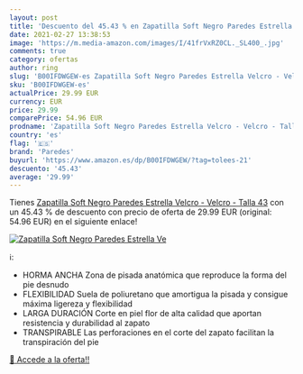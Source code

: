 ```yaml
---
layout: post
title: 'Descuento del 45.43 % en Zapatilla Soft Negro Paredes Estrella Ve'
date: 2021-02-27 13:38:53
image: 'https://m.media-amazon.com/images/I/41frVxRZ0CL._SL400_.jpg'
comments: true
category: ofertas
author: ring
slug: 'B00IFDWGEW-es Zapatilla Soft Negro Paredes Estrella Velcro - Velcro -...'
sku: 'B00IFDWGEW-es'
actualPrice: 29.99 EUR
currency: EUR
price: 29.99
comparePrice: 54.96 EUR
prodname: 'Zapatilla Soft Negro Paredes Estrella Velcro - Velcro - Talla 43'
country: 'es'
flag: '🇪🇸'
brand: 'Paredes'
buyurl: 'https://www.amazon.es/dp/B00IFDWGEW/?tag=tolees-21'
descuento: '45.43'
average: '29.99'
---
```


Tienes [Zapatilla Soft Negro Paredes Estrella Velcro - Velcro - Talla 43](https://www.amazon.es/dp/B00IFDWGEW/?tag=tolees-21) con un 45.43 % de descuento con precio de oferta de 29.99 EUR (original: 54.96 EUR) en el siguiente enlace!

[![Zapatilla Soft Negro Paredes Estrella Ve](https://m.media-amazon.com/images/I/41frVxRZ0CL._SL400_.jpg)](https://www.amazon.es/dp/B00IFDWGEW/?tag=tolees-21)

ℹ️:

- HORMA ANCHA Zona de pisada anatómica que reproduce la forma del pie desnudo
- FLEXIBILIDAD Suela de poliuretano que amortigua la pisada y consigue máxima ligereza y flexibilidad
- LARGA DURACIÓN Corte en piel flor de alta calidad que aportan resistencia y durabilidad al zapato
- TRANSPIRABLE Las perforaciones en el corte del zapato facilitan la transpiración del pie

[🛒 Accede a la oferta!!](https://www.amazon.es/dp/B00IFDWGEW/?tag=tolees-21)

